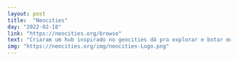 ```yaml
---
layout: post
title:  "Neocities"
day: "2022-02-18"
link: "https://neocities.org/browse"
text: "Criaram um hub inspirado no geocities dá pra explorar e botar muita coisa daora"
img: "https://neocities.org/img/neocities-Logo.png"
---
```

